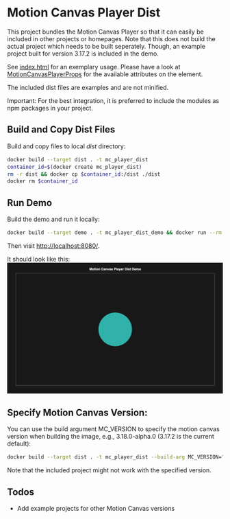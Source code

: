 # Motion Canvas Player Dist

This project bundles the Motion Canvas Player so that it can easily be included in other projects or homepages.
Note that this does not build the actual project which needs to be built seperately.
Though, an example project built for version 3.17.2 is included in the demo.

See [index.html](demo/index.html) for an exemplary usage.
Please have a look at [MotionCanvasPlayerProps](https://github.com/motion-canvas/motion-canvas/blob/main/packages/player/types/main.d.ts) for the available attributes on the element.

The included dist files are examples and are not minified.

Important: For the best integration, it is preferred to include the modules as npm packages in your project.


## Build and Copy Dist Files
Build and copy files to local *dist* directory: 

```bash
docker build --target dist . -t mc_player_dist
container_id=$(docker create mc_player_dist)
rm -r dist && docker cp $container_id:/dist ./dist
docker rm $container_id
```

## Run Demo
Build the demo and run it locally:
```bash
docker build --target demo . -t mc_player_dist_demo && docker run --rm -p 8080:8080 mc_player_dist_demo 
```
Then visit [http://localhost:8080/](http://localhost:8080/).

It should look like this:
![Demo Image](demo/demo.png)

## Specify Motion Canvas Version:

You can use the build argument MC_VERSION to specify the motion canvas version when building the image, e.g., 3.18.0-alpha.0 (3.17.2 is the current default):

```bash
docker build --target dist . -t mc_player_dist --build-arg MC_VERSION="3.18.0-alpha.0"
```
Note that the included project might not work with the specified version. 

## Todos
- Add example projects for other Motion Canvas versions